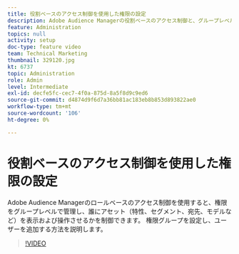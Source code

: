 ```yaml
---
title: 役割ベースのアクセス制御を使用した権限の設定
description: Adobe Audience Managerの役割ベースのアクセス制御と、グループレベルで権限を管理する方法について説明します。 特性、セグメント、宛先、モデルを含め、誰がアセットを表示および操作するかを制御する方法について説明します。 権限グループを設定し、ユーザーを追加する方法を説明します。
feature: Administration
topics: null
activity: setup
doc-type: feature video
team: Technical Marketing
thumbnail: 329120.jpg
kt: 6737
topic: Administration
role: Admin
level: Intermediate
exl-id: decfe5fc-cec7-4f0a-875d-8a5f8d9c9ed6
source-git-commit: d4874d9f6d7a36bb81ac183eb8b853d893822ae0
workflow-type: tm+mt
source-wordcount: '106'
ht-degree: 0%

---
```


# 役割ベースのアクセス制御を使用した権限の設定

Adobe Audience Managerのロールベースのアクセス制御を使用すると、権限をグループレベルで管理し、誰にアセット（特性、セグメント、宛先、モデルなど）を表示および操作させるかを制御できます。 権限グループを設定し、ユーザーを追加する方法を説明します。

>[!VIDEO](https://video.tv.adobe.com/v/329120/?quality=12&learn=on)
